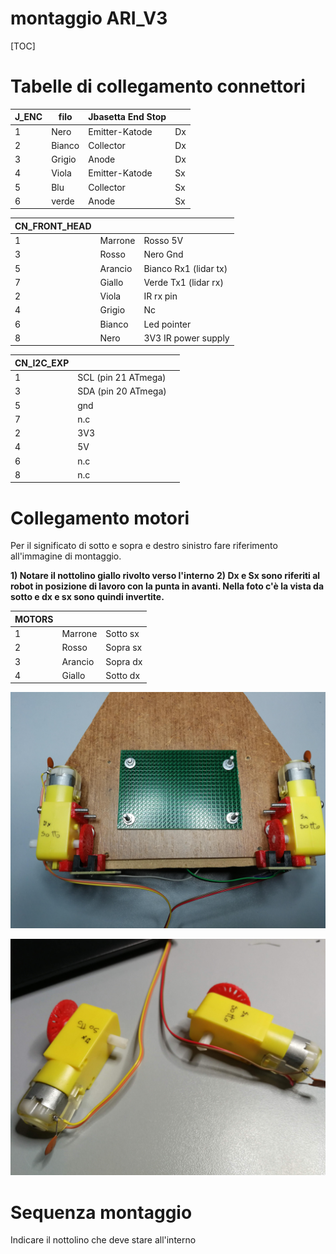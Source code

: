 # montaggio ARI_V3

[TOC]



# Tabelle di collegamento connettori

| **J\_ENC** | **filo** | **Jb**asetta End Stop |   |
| --- | --- | --- | --- |
| 1 | Nero | Emitter-Katode | Dx |
| 2 | Bianco | Collector | Dx |
| 3 | Grigio | Anode | Dx |
| 4 | Viola | Emitter-Katode | Sx |
| 5 | Blu | Collector | Sx |
| 6 | verde | Anode | Sx |

 

| CN_FRONT_HEAD |         |                       |
| ------------- | ------- | --------------------- |
| 1             | Marrone | Rosso 5V              |
| 3             | Rosso   | Nero Gnd              |
| 5             | Arancio | Bianco Rx1 (lidar tx) |
| 7             | Giallo  | Verde Tx1 (lidar rx)  |
| 2             | Viola   | IR rx pin             |
| 4             | Grigio  | Nc                    |
| 6             | Bianco  | Led pointer           |
| 8             | Nero    | 3V3 IR power supply   |



| CN_I2C_EXP |                     |      |
| ---------- | ------------------- | ---- |
| 1          | SCL (pin 21 ATmega) |      |
| 3          | SDA (pin 20 ATmega) |      |
| 5          | gnd                 |      |
| 7          | n.c                 |      |
| 2          | 3V3                 |      |
| 4          | 5V                  |      |
| 6          | n.c                 |      |
| 8          | n.c                 |      |



# 

# Collegamento motori

Per il significato di sotto e sopra e destro sinistro fare riferimento all'immagine di montaggio. 

**1) Notare il nottolino giallo rivolto verso l'interno**
**2) Dx e Sx sono riferiti al robot in posizione di lavoro con la punta in avanti. Nella foto c'è la vista da sotto e dx e sx sono quindi invertite.**



| MOTORS |         |          |
| ------ | ------- | -------- |
| 1      | Marrone | Sotto sx |
| 2      | Rosso   | Sopra sx |
| 3      | Arancio | Sopra dx |
| 4      | Giallo  | Sotto dx |

![](Photos/IMG_20181124_100515.jpg)



![](Photos/IMG_20181124_100122.jpg)

# Sequenza montaggio



Indicare il nottolino che deve stare all&#39;interno

